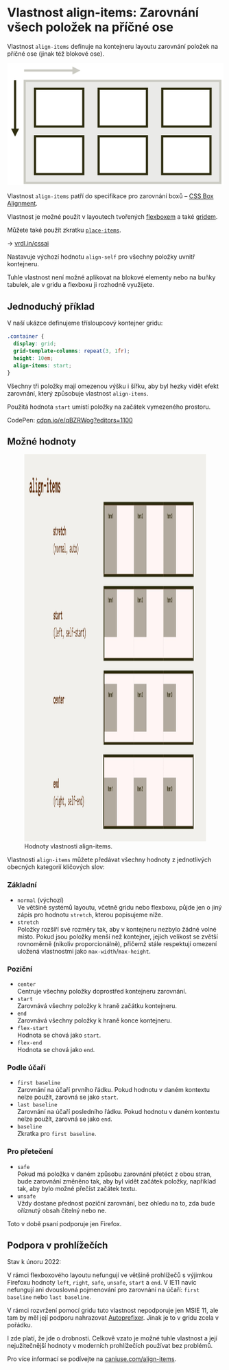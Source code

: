 # Vlastnost align-items: Zarovnání všech položek na příčné ose

Vlastnost `align-items` definuje na kontejneru layoutu zarovnání položek na příčné ose (jinak též blokové ose).

<div class="book-index" data-book-index="align-items"></div>

<div class="connected" markdown="1">

![Vlastnost align-items](../dist/images/medium/vdlayout/css-align-items-schema.jpg)

<div class="web-only" markdown="1">

Vlastnost `align-items` patří do specifikace pro zarovnání boxů – [CSS Box Alignment](css-box-alignment.md).

Vlastnost je možné použít v layoutech tvořených [flexboxem](css-flexbox.md) a také [gridem](css-grid.md).

Můžete také použít zkratku [`place-items`](css-place-items.md).

</div>

<div class="ebook-only" markdown="1">

→ [vrdl.in/cssai](https://www.vzhurudolu.cz/prirucka/css-align-items)

</div>

</div>

Nastavuje výchozí hodnotu `align-self` pro všechny položky uvnitř kontejneru.

Tuhle vlastnost není možné aplikovat na blokové elementy nebo na buňky tabulek, ale v gridu a flexboxu ji rozhodně využijete.

## Jednoduchý příklad

V naší ukázce definujeme třísloupcový kontejner gridu:

```css
.container {
  display: grid;
  grid-template-columns: repeat(3, 1fr);
  height: 10em;  
  align-items: start;  
}
```

Všechny tři položky mají omezenou výšku i šířku, aby byl hezky vidět efekt zarovnání, který způsobuje vlastnost `align-items`.

Použitá hodnota `start` umístí položky na začátek vymezeného prostoru.

CodePen: [cdpn.io/e/qBZRWog?editors=1100](https://codepen.io/machal/pen/qBZRWog?editors=1100)

## Možné hodnoty

<figure>
<img src="../dist/images/original/vdlayout/css-align-items-hodnoty.jpg" width="1600" height="900" alt="Hodnoty vlastnosti align-items">
<figcaption markdown="1">
Hodnoty vlastnosti align-items.
</figcaption>
</figure>

Vlastnosti `align-items` můžete předávat všechny hodnoty z jednotlivých obecných kategorií klíčových slov:

### Základní

- `normal` (výchozí)  
  Ve většině systémů layoutu, včetně gridu nebo flexboxu, půjde jen o jiný zápis pro hodnotu `stretch`, kterou popisujeme níže.
- `stretch`  
  Položky rozšíří své rozměry tak, aby v kontejneru nezbylo žádné volné místo. Pokud jsou položky menší než kontejner, jejich velikost se zvětší rovnoměrně (nikoliv proporcionálně), přičemž stále respektují omezení uložená vlastnostmi jako `max-width`/`max-height`.

### Poziční

- `center`  
  Centruje všechny položky doprostřed kontejneru zarovnání.
- `start`  
  Zarovnává všechny položky k hraně začátku kontejneru.
- `end`  
  Zarovnává všechny položky k hraně konce kontejneru.
- `flex-start`  
  Hodnota se chová jako `start`.
- `flex-end`  
  Hodnota se chová jako `end`.

### Podle účaří

- `first baseline`  
  Zarovnání na účaří prvního řádku. Pokud hodnotu v daném kontextu nelze použít, zarovná se jako `start`.
- `last baseline`  
  Zarovnání na účaří posledního řádku. Pokud hodnotu v daném kontextu nelze použít, zarovná se jako `end`.
- `baseline`  
  Zkratka pro `first baseline`.

### Pro přetečení

- `safe`  
  Pokud má položka v daném způsobu zarovnání přetéct z obou stran, bude zarovnání změněno tak, aby byl vidět začátek položky, například tak, aby bylo možné přečíst začátek textu.
- `unsafe`  
  Vždy dostane přednost poziční zarovnání, bez ohledu na to, zda bude oříznutý obsah čitelný nebo ne.  

Toto v době psaní podporuje jen Firefox.

<!-- AdSnippet -->

## Podpora v prohlížečích

Stav k únoru 2022:

V rámci flexboxového layoutu nefungují ve většině prohlížečů s výjimkou Firefoxu hodnoty `left`, `right`, `safe`, `unsafe`, `start` a `end`. V IE11 navíc nefungují ani dvouslovná pojmenování pro zarovnání na účaří: `first baseline` nebo `last baseline`.

V rámci rozvržení pomocí gridu tuto vlastnost nepodporuje jen MSIE 11, ale tam by měl její podporu nahrazovat [Autoprefixer](autoprefixer.md). Jinak je to v gridu zcela v pořádku.

I zde platí, že jde o drobnosti. Celkově vzato je možné tuhle vlastnost a její nejužitečnější hodnoty v moderních prohlížečích používat bez problémů.

Pro více informací se podívejte na [caniuse.com/align-items](https://caniuse.com/#search=align-items).

<!-- AdSnippet -->
